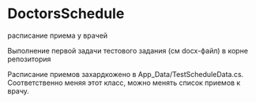 # DoctorsSchedule
расписание приема у врачей

Выполнение первой задачи тестового задания (см docx-файл) в корне репозитория

Расписание приемов захардкожено в App_Data/TestScheduleData.cs. Соответственно меняя этот класс, можно менять список приемов к врачу.
